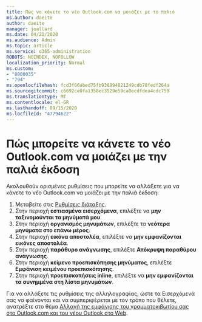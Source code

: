 ```yaml
---
title: Πώς να κάνετε το νέο Outlook.com να μοιάζει με το παλιό
ms.author: daeite
author: daeite
manager: joallard
ms.date: 04/21/2020
ms.audience: Admin
ms.topic: article
ms.service: o365-administration
ROBOTS: NOINDEX, NOFOLLOW
localization_priority: Normal
ms.custom:
- "8000035"
- "794"
ms.openlocfilehash: fcd3f66abed75fb938994821249cdb78fedf264a
ms.sourcegitcommit: c6692ce0fa1358ec3529e59ca0ecdfdea4cdc759
ms.translationtype: MT
ms.contentlocale: el-GR
ms.lasthandoff: 09/15/2020
ms.locfileid: "47794622"
---
```

# <a name="how-to-make-the-new-outlookcom-look-like-the-old-version"></a>Πώς μπορείτε να κάνετε το νέο Outlook.com να μοιάζει με την παλιά έκδοση

Ακολουθούν ορισμένες ρυθμίσεις που μπορείτε να αλλάξετε για να κάνετε το νέο Outlook.com να μοιάζει με την παλιά έκδοση:

1. Μεταβείτε στις [Ρυθμίσεις διάταξης](https://outlook.live.com/mail/options/mail/layout).
1. Στην περιοχή **εστιασμένα εισερχόμενα**, επιλέξτε να **μην ταξινομούνται τα μηνύματά μου**.
1. Στην περιοχή **οργανισμός μηνυμάτων**, επιλέξτε τα **νεότερα μηνύματα στο επάνω μέρος**.
1. Στην περιοχή **εικόνα αποστολέα**, επιλέξτε να **μην εμφανίζονται εικόνες αποστολέα**.
1. Στην περιοχή **παράθυρο ανάγνωσης**, επιλέξτε **Απόκρυψη παραθύρου ανάγνωσης**.
1. Στην περιοχή **κείμενο προεπισκόπησης μηνύματος**, επιλέξτε **Εμφάνιση κειμένου προεπισκόπησης**.
1. Στην περιοχή **προεπισκοπήσεις inline**, επιλέξτε να **μην εμφανίζονται τα συνημμένα στη λίστα μηνυμάτων**.

Για να αλλάξετε τις ρυθμίσεις της αλληλογραφίας, ώστε τα Εισερχόμενά σας να φαίνονται και να συμπεριφέρεται με τον τρόπο που θέλετε, ανατρέξτε στο θέμα [Αλλαγή της εμφάνισης του γραμματοκιβωτίου σας στο Outlook.com και του νέου Outlook στο Web](https://support.office.com/article/b41c2ecb-f23c-42b3-b7f8-659646d5e58c?wt.mc_id=Office_Outlook_com_Alchemy).